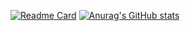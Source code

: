 [![Readme Card](https://github-readme-stats.vercel.app/api/pin/?username=42azimut&repo=github-readme-stats)](https://github.com/anuraghazra/github-readme-stats)
[![Anurag's GitHub stats](https://github-readme-stats.vercel.app/api?username=42azimut)](https://github.com/anuraghazra/github-readme-stats)
